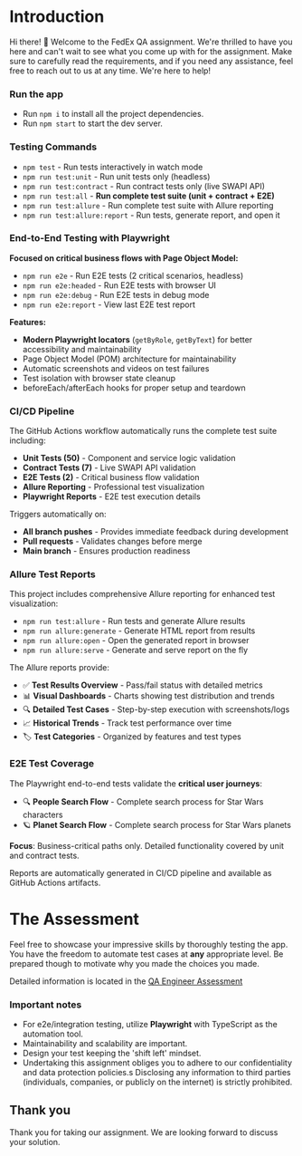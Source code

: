 # Introduction

Hi there! 👋 Welcome to the FedEx QA assignment. We're thrilled to have you here
and can't wait to see what you come up with for the assignment. Make sure to
carefully read the requirements, and if you need any assistance, feel free to
reach out to us at any time. We're here to help!

### Run the app
- Run `npm i` to install all the project dependencies.
- Run `npm start` to start the dev server.

### Testing Commands
- `npm test` - Run tests interactively in watch mode
- `npm run test:unit` - Run unit tests only (headless)
- `npm run test:contract` - Run contract tests only (live SWAPI API)
- `npm run test:all` - **Run complete test suite (unit + contract + E2E)**
- `npm run test:allure` - Run complete test suite with Allure reporting
- `npm run test:allure:report` - Run tests, generate report, and open it

### End-to-End Testing with Playwright
**Focused on critical business flows with Page Object Model:**
- `npm run e2e` - Run E2E tests (2 critical scenarios, headless)
- `npm run e2e:headed` - Run E2E tests with browser UI
- `npm run e2e:debug` - Run E2E tests in debug mode
- `npm run e2e:report` - View last E2E test report

**Features:**
- **Modern Playwright locators** (`getByRole`, `getByText`) for better accessibility and maintainability
- Page Object Model (POM) architecture for maintainability
- Automatic screenshots and videos on test failures
- Test isolation with browser state cleanup
- beforeEach/afterEach hooks for proper setup and teardown

### CI/CD Pipeline
The GitHub Actions workflow automatically runs the complete test suite including:
- **Unit Tests (50)** - Component and service logic validation
- **Contract Tests (7)** - Live SWAPI API validation  
- **E2E Tests (2)** - Critical business flow validation
- **Allure Reporting** - Professional test visualization
- **Playwright Reports** - E2E test execution details

Triggers automatically on:
- **All branch pushes** - Provides immediate feedback during development
- **Pull requests** - Validates changes before merge
- **Main branch** - Ensures production readiness

### Allure Test Reports
This project includes comprehensive Allure reporting for enhanced test visualization:

- `npm run test:allure` - Run tests and generate Allure results
- `npm run allure:generate` - Generate HTML report from results
- `npm run allure:open` - Open the generated report in browser
- `npm run allure:serve` - Generate and serve report on the fly

The Allure reports provide:
- ✅ **Test Results Overview** - Pass/fail status with detailed metrics
- 📊 **Visual Dashboards** - Charts showing test distribution and trends
- 🔍 **Detailed Test Cases** - Step-by-step execution with screenshots/logs
- 📈 **Historical Trends** - Track test performance over time
- 🏷️ **Test Categories** - Organized by features and test types

### E2E Test Coverage
The Playwright end-to-end tests validate the **critical user journeys**:
- 🔍 **People Search Flow** - Complete search process for Star Wars characters  
- 🪐 **Planet Search Flow** - Complete search process for Star Wars planets

**Focus**: Business-critical paths only. Detailed functionality covered by unit and contract tests.

Reports are automatically generated in CI/CD pipeline and available as GitHub Actions artifacts.

# The Assessment
Feel free to showcase your impressive skills by thoroughly testing the app.
You have the freedom to automate test cases at **any** appropriate level. 
Be prepared though to motivate why you made the choices you made.

Detailed information is located in the [QA Engineer Assessment](./ASSESSMENT.MD)

### Important notes
- For e2e/integration testing, utilize **Playwright** with TypeScript as the automation tool.
- Maintainability and scalability are important.
- Design your test keeping the 'shift left' mindset.
- Undertaking this assignment obliges you to adhere to our confidentiality and data protection policies.s
  Disclosing any information to third parties (individuals, companies, or publicly on the internet) is strictly prohibited.

## Thank you
Thank you for taking our assignment.
We are looking forward to discuss your solution.
